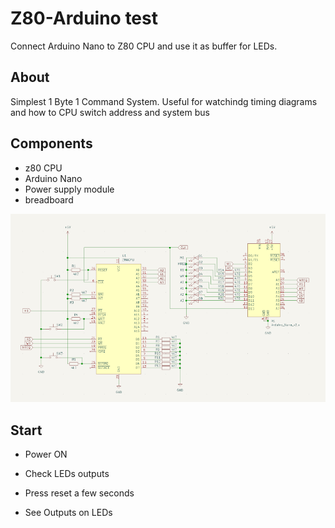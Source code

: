 # Z80-Arduino test

Connect Arduino Nano to Z80 CPU and use it as buffer for LEDs.

## About

Simplest 1 Byte 1 Command System. Useful for watchindg timing diagrams and how to CPU switch address and system bus

## Components

- z80 CPU
- Arduino Nano
- Power supply module
- breadboard


![Z80 Arduino Schema](./z80-arduino-test.png)

## Start

- Power ON

- Check LEDs outputs

- Press reset a few seconds

- See Outputs on LEDs



